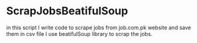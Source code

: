 # ScrapJobsBeatifulSoup
in this script I write code to scrape jobs from job.com.pk website and save them in csv file
I use beatifulSoup library to scrap the jobs.
